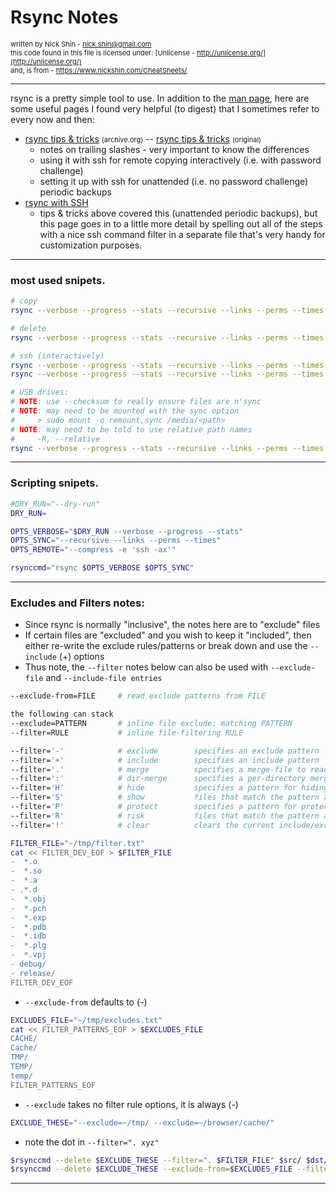 # Rsync Notes

<span class="note1">written by Nick Shin - nick.shin@gmail.com<br>
this code found in this file is licensed under: [Unlicense - http://unlicense.org/](http://unlicense.org/)<br>
and, is from - <https://www.nickshin.com/CheatSheets/></span>

* * *

rsync is a pretty simple tool to use.  In addition to the
[man page](http://www.samba.org/ftp/rsync/rsync.html),
here are some useful pages I found very helpful (to digest) that I
sometimes refer to every now and then:

- [rsync tips &amp; tricks](http://web.archive.org/web/20100728130038/http://sial.org/howto/rsync/)
<span class="note1">(archive.org)</span> -- [rsync tips &amp; tricks](http://sial.org/howto/rsync/) <span class="note1">(original)</span>
	- notes on trailing slashes - very important to know the differences
	- using it with ssh for remote copying interactively (i.e. with password challenge)
	- setting it up with ssh for unattended (i.e. no password challenge) periodic backups
- [rsync with SSH](http://troy.jdmz.net/rsync/index.html)
	- tips &amp; tricks above covered this (unattended periodic backups), but this
		 page goes in to a little more detail by spelling out all of the steps
		 with a nice ssh command filter in a separate file that's very handy for
		 customization purposes.

* * *

### most used snipets.

```sh
# copy
rsync --verbose --progress --stats --recursive --links --perms --times  src/ dst/

# delete
rsync --verbose --progress --stats --recursive --links --perms --times --delete src/ dst/

# ssh (interactively)
rsync --verbose --progress --stats --recursive --links --perms --times --compress -e ssh src/ dst/
rsync --verbose --progress --stats --recursive --links --perms --times --compress -e 'ssh -ax' src/ dst/

# USB drives:
# NOTE: use --checksum to really ensure files are n'sync
# NOTE: may need to be mounted with the sync option
#     > sudo mount -o remount,sync /media/<path>
# NOTE: may need to be told to use relative path names
#     -R, --relative
rsync --verbose --progress --stats --recursive --links --perms --times --delete --checksum --relative src/ dst/
```

* * *

### Scripting snipets.

```sh
#DRY_RUN="--dry-run"
DRY_RUN=

OPTS_VERBOSE="$DRY_RUN --verbose --progress --stats"
OPTS_SYNC="--recursive --links --perms --times"
OPTS_REMOTE="--compress -e 'ssh -ax'"

rsynccmd="rsync $OPTS_VERBOSE $OPTS_SYNC"
```

* * *

### Excludes and Filters notes:

- Since rsync is normally "inclusive", the notes here are to "exclude" files
- If certain files are "excluded" and you wish to keep it "included",
then either re-write the exclude rules/patterns or break down and use the `--include` (+) options
- Thus note, the `--filter` notes below can also be used with `--exclude-file` and `--include-file entries`

```sh
--exclude-from=FILE     # read exclude patterns from FILE

the following can stack
--exclude=PATTERN       # inline file exclude: matching PATTERN
--filter=RULE           # inline file-filtering RULE

--filter='-'            # exclude        specifies an exclude pattern
--filter='+'            # include        specifies an include pattern
--filter='.'            # merge          specifies a merge-file to read for more rules
--filter=':'            # dir-merge      specifies a per-directory merge-file
--filter='H'            # hide           specifies a pattern for hiding files from the transfer
--filter='S'            # show           files that match the pattern are not hidden
--filter='P'            # protect        specifies a pattern for protecting files from deletion
--filter='R'            # risk           files that match the pattern are not protected
--filter='!'            # clear          clears the current include/exclude list (takes no arg)

FILTER_FILE="~/tmp/filter.txt"
cat << FILTER_DEV_EOF > $FILTER_FILE
-  *.o
-  *.so
-  *.a
- .*.d
-  *.obj
-  *.pch
-  *.exp
-  *.pdb
-  *.idb
-  *.plg
-  *.vpj
- debug/
- release/
FILTER_DEV_EOF
```

- `--exclude-from` defaults to (-)

```sh
EXCLUDES_FILE="~/tmp/excludes.txt"
cat << FILTER_PATTERNS_EOF > $EXCLUDES_FILE
CACHE/
Cache/
TMP/
TEMP/
temp/
FILTER_PATTERNS_EOF
```

- `--exclude` takes no filter rule options, it is always (-)

```sh
EXCLUDE_THESE="--exclude=~/tmp/ --exclude=~/browser/cache/"
```

- note the dot in `--filter=". xyz"`

```sh
$rsynccmd --delete $EXCLUDE_THESE --filter=". $FILTER_FILE" $src/ $dst/
$rsynccmd --delete $EXCLUDE_THESE --exclude-from=$EXCLUDES_FILE --filter=". $FILTER_FILE" $src/ $dst/
```

* * *



<style>
.note1                    { font-size: 11px; }
pre                       { margin-left: 2em; }
.markdown-body pre code   { font-size: 80%; }
</style>

